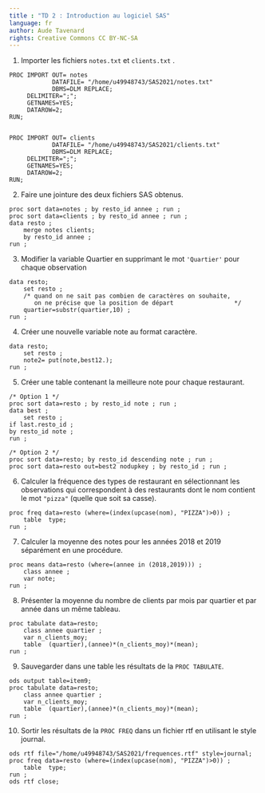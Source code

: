 ```yaml
---
title : "TD 2 : Introduction au logiciel SAS"
language: fr
author: Aude Tavenard
rights: Creative Commons CC BY-NC-SA
---
```


1.	Importer les fichiers `notes.txt` et `clients.txt` .
```SAS
PROC IMPORT OUT= notes
            DATAFILE= "/home/u49948743/SAS2021/notes.txt"
            DBMS=DLM REPLACE;
     DELIMITER=";";
     GETNAMES=YES;
     DATAROW=2;
RUN;


PROC IMPORT OUT= clients
            DATAFILE= "/home/u49948743/SAS2021/clients.txt"
            DBMS=DLM REPLACE;
     DELIMITER=";";
     GETNAMES=YES;
     DATAROW=2;
RUN;
```

2.	Faire une jointure des deux fichiers SAS obtenus.

```SAS
proc sort data=notes ; by resto_id annee ; run ;
proc sort data=clients ; by resto_id annee ; run ;
data resto ;
	merge notes clients;
	by resto_id annee ;
run ;
```

3.	Modifier la variable Quartier en supprimant le mot `'Quartier'` pour chaque observation

```SAS
data resto;
	set resto ;
    /* quand on ne sait pas combien de caractères on souhaite,
       on ne précise que la position de départ                 */
	quartier=substr(quartier,10) ;
run ;
```

4.	Créer une nouvelle variable note au format caractère.

```SAS
data resto;
	set resto ;
	note2= put(note,best12.);
run ;
```

5.	Créer une table contenant la meilleure note pour chaque restaurant.

```SAS
/* Option 1 */
proc sort data=resto ; by resto_id note ; run ;
data best ;
	set resto ;
if last.resto_id ;
by resto_id note ;
run ;

/* Option 2 */
proc sort data=resto; by resto_id descending note ; run ;
proc sort data=resto out=best2 nodupkey ; by resto_id ; run ;
```

6.	Calculer la fréquence des types de restaurant en sélectionnant les observations qui correspondent à des restaurants dont le nom contient le mot `"pizza"` (quelle que soit sa casse).

```SAS
proc freq data=resto (where=(index(upcase(nom), "PIZZA")>0)) ;
	table  type;
run ;
```

7.	Calculer la moyenne des notes pour les années 2018 et 2019 séparément en une procédure.

```SAS
proc means data=resto (where=(annee in (2018,2019))) ;
	class annee ;
	var note;
run ;
```

8.	Présenter la moyenne du nombre de clients par mois par quartier et par année  dans un même tableau.

```SAS
proc tabulate data=resto;
	class annee quartier ;
	var n_clients_moy;
	table  (quartier),(annee)*(n_clients_moy)*(mean);
run ;
```

9. Sauvegarder dans une table les résultats de la `PROC TABULATE`.

```SAS
ods output table=item9;
proc tabulate data=resto;
	class annee quartier ;
	var n_clients_moy;
	table  (quartier),(annee)*(n_clients_moy)*(mean);
run ;
```

10. Sortir les résultats de la `PROC FREQ` dans un fichier rtf en utilisant le style journal.

```SAS
ods rtf file="/home/u49948743/SAS2021/frequences.rtf" style=journal;
proc freq data=resto (where=(index(upcase(nom), "PIZZA")>0)) ;
	table  type;
run ;
ods rtf close;
```
